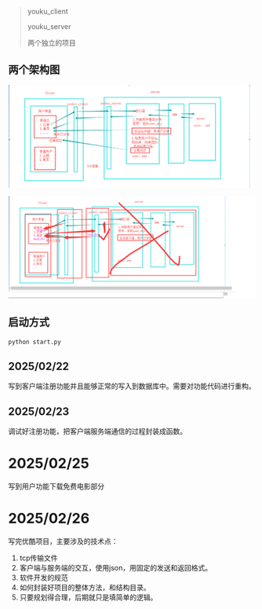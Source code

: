 > youku_client
> 
> youku_server
> 
> 两个独立的项目
> 

## 两个架构图

![优酷架构图](./优酷架构图.png)

![优酷流程图](./优酷流程图.png)

## 启动方式

```bash
python start.py
```

## 2025/02/22
写到客户端注册功能并且能够正常的写入到数据库中。需要对功能代码进行重构。

## 2025/02/23
调试好注册功能，把客户端服务端通信的过程封装成函数。

# 2025/02/25
写到用户功能下载免费电影部分

# 2025/02/26
写完优酷项目，主要涉及的技术点：
1. tcp传输文件
2. 客户端与服务端的交互，使用json，用固定的发送和返回格式。
3. 软件开发的规范
4. 如何封装好项目的整体方法，和结构目录。
5. 只要规划得合理，后期就只是填简单的逻辑。